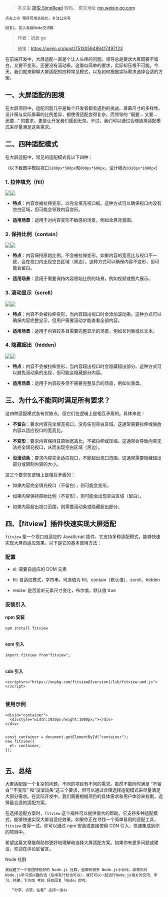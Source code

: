 > 本文由 [简悦 SimpRead](http://ksria.com/simpread/) 转码， 原文地址 [mp.weixin.qq.com](https://mp.weixin.qq.com/s/4yXtbEX9nkdgS9TRDi8azQ)

```
点击上方 程序员成长指北，关注公众号

回复1，加入高级Node交流群

```

> 作者：初辰 ge
> 
> 链接：https://juejin.cn/post/7513059488417497123

在前端开发中，大屏适配一直是个让人头疼的问题。领导总是要求大屏既要不留白，又要不变形，还要没有滚动条。这看似简单的要求，实际却压根不可能。今天，我们就来聊聊大屏适配的四种常见模式，以及如何根据实际需求选择合适的方案。

一、大屏适配的困境
---------

在大屏项目中，适配问题几乎是每个开发者都会遇到的挑战。屏幕尺寸的多样性、设计稿与实际屏幕的比例差异，都使得适配变得复杂。而领导的 “既要... 又要... 还要...” 的要求，更是让开发者们感到无奈。不过，我们可以通过合理选择适配模式来尽量满足这些需求。

二、四种适配模式
--------

在大屏适配中，常见的适配模式有以下四种：

（以下截图中模拟视口`1200px*500px`和`800px*600px`，设计稿为`1920px*1080px`）

### 1. 拉伸填充（fill）

![](https://mmbiz.qpic.cn/sz_mmbiz_jpg/YBFV3Da0NwtXPYcQNpNBa60NTOJRNJy45t4ib32iaTGPW4b4LJefqznicic1ib2dHSDtvyswk1tYA8dusotXiaBRs7MA/640?wx_fmt=other&from=appmsg#imgIndex=0)![](https://mmbiz.qpic.cn/sz_mmbiz_jpg/YBFV3Da0NwtXPYcQNpNBa60NTOJRNJy4Cs8FvtN8iaWiatNhTuSojN7ib231BhibROg3sOCWDn1mCP5uialAk5o2cIA/640?wx_fmt=other&from=appmsg#imgIndex=1)

*   **特点**：内容会被拉伸变形，以完全填充视口框。这种方式可以确保视口内没有空白区域，但可能会导致内容变形。
    
*   **适用场景**：适用于对内容变形不敏感的场景，例如全屏背景图。
    

### 2. 保持比例（contain）

![](https://mmbiz.qpic.cn/sz_mmbiz_jpg/YBFV3Da0NwtXPYcQNpNBa60NTOJRNJy425JNZelwsdzxHtCFWEXVrhyX7cJfmGjEZoq3s1Y765r1eU9JL6xnvw/640?wx_fmt=other&from=appmsg#imgIndex=2)![](https://mmbiz.qpic.cn/sz_mmbiz_jpg/YBFV3Da0NwtXPYcQNpNBa60NTOJRNJy4FJ5DDrA5BwTRaTzKAo3cfdo7LPQfLuUyPlPaL25ibH8cQRVlfqKsURQ/640?wx_fmt=other&from=appmsg#imgIndex=3)

*   **特点**：内容保持原始比例，不会被拉伸变形。如果内容的宽高比与视口不一致，会在视口内出现空白区域（黑边）。这种方式可以确保内容不变形，但可能会留白。
    
*   **适用场景**：适用于需要保持内容原始比例的场景，例如视频或图片展示。
    

### 3. 滚动显示（scroll）

![](https://mmbiz.qpic.cn/sz_mmbiz_jpg/YBFV3Da0NwtXPYcQNpNBa60NTOJRNJy4DdLe3swjgp6WDiccqNYRW8kuPVicOEKibYSiawcEibhlBKCyHYeyWgTO1GQ/640?wx_fmt=other&from=appmsg#imgIndex=4)![](https://mmbiz.qpic.cn/sz_mmbiz_jpg/YBFV3Da0NwtXPYcQNpNBa60NTOJRNJy4VgEnETx4Aic1ltmvaMnxQ1ibgQHrUE72jwE7LV0h4gM6LeicDIw0Lia6Pw/640?wx_fmt=other&from=appmsg#imgIndex=5)

*   **特点**：内容不会被拉伸变形，当内容超出视口时会添加滚动条。这种方式可以确保内容完整显示，但用户需要滚动才能查看全部内容。
    
*   **适用场景**：适用于内容较多且需要完整显示的场景，例如长列表或长文本。
    

### 4. 隐藏超出（hidden）

![](https://mmbiz.qpic.cn/sz_mmbiz_jpg/YBFV3Da0NwtXPYcQNpNBa60NTOJRNJy4iarLIWyBLTWYLAQzLdNLZhBLJlTZNrgblEpTuTdrgqDOMkTO32h06tw/640?wx_fmt=other&from=appmsg#imgIndex=6)![](https://mmbiz.qpic.cn/sz_mmbiz_jpg/YBFV3Da0NwtXPYcQNpNBa60NTOJRNJy4astg5AurqOVpshWbia8DK1LUwHgicTn64aa2WDPIibYF7pKQZ3DHEPicyw/640?wx_fmt=other&from=appmsg#imgIndex=7)

*   **特点**：内容不会被拉伸变形，当内容超出视口时会隐藏超出部分。这种方式可以避免滚动条的出现，但可能会隐藏部分内容。
    
*   **适用场景**：适用于内容较多但不需要完整显示的场景，例如仪表盘。
    

三、为什么不能同时满足所有要求？
----------------

这四种适配模式各有优缺点，但它们在逻辑上是相互矛盾的。具体来说：

*   **不留白**：要求内容完全填充视口，没有任何空白区域。这通常需要拉伸或缩放内容以适应视口的宽高比。
    
*   **不变形**：要求内容保持其原始宽高比，不被拉伸或压缩。这通常会导致内容无法完全填充视口，从而出现空白区域（黑边）。
    
*   **没滚动条**：要求内容完全适应视口，不能超出视口范围。这通常需要隐藏超出部分或限制内容的大小。
    

这三个要求在逻辑上是相互矛盾的：

*   如果内容完全填充视口（不留白），则可能会变形。
    
*   如果内容保持原始比例（不变形），则可能会出现空白区域（留白）。
    
*   如果内容超出视口范围，则需要滚动条或隐藏超出部分。
    

四、【fitview】插件快速实现大屏适配
---------------------

`fitview` 是一个视口自适应的 JavaScript 插件，它支持多种适配模式，能够快速实现大屏自适应效果。以下是它的基本使用方法：

### 配置

*   el: 需要自适应的 DOM 元素
    
*   fit: 自适应模式，字符串，可选值为 fill、contain（默认值）、scroll、hidden
    
*   resize: 是否监听元素尺寸变化，布尔值，默认值 true
    

### 安装引入

#### npm 安装

```
npm install fitview


```

#### esm 引入

```
import fitview from"fitview";


```

#### cdn 引入

```
<scriptsrc="https://unpkg.com/fitview@[version]/lib/fitview.umd.js"></script>


```

### 使用示例

```
<divid="container">
  <divstyle="width:1920px;height:1080px;"></div>
</div>


```

```
const container = document.getElementById("container");
new fitview({
  el: container,
});


```

五、总结
----

大屏适配是一个复杂的问题，不同的项目有不同的需求。虽然不能同时满足 “不留白”“不变形” 和“没滚动条”这三个要求，但可以通过合理选择适配模式来尽量满足大部分需求。在实际开发中，我们需要根据项目的具体需求和用户体验来权衡，选择最合适的适配方案。

在选择适配方案时，`fitview` 这个插件可以提供很大的帮助。它支持多种适配模式，能够快速实现大屏自适应效果。如果你正在寻找一个简单易用的适配工具，`fitview` 值得一试。你可以通过 npm 安装或直接使用 CDN 引入，快速集成到你的项目中。

希望这篇文章能帮助你更好地理解和选择大屏适配方案。如果你有更多问题或建议，欢迎在评论区留言。

Node 社群

```
我组建了一个氛围特别好的 Node.js 社群，里面有很多 Node.js小伙伴，如果你对Node.js学习感兴趣的话（后续有计划也可以），我们可以一起进行Node.js相关的交流、学习、共建。下方加 考拉 好友回复「Node」即可。

   “分享、点赞、在看” 支持一波👍

```
